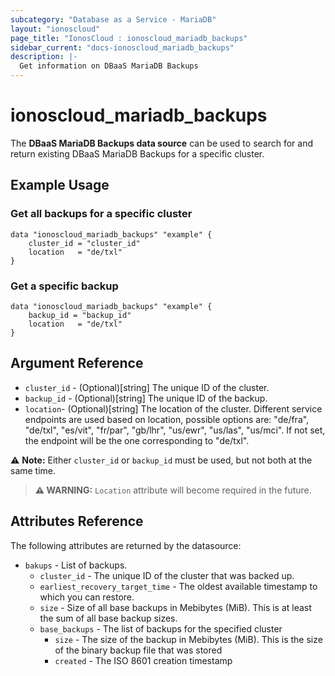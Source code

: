 ```yaml
---
subcategory: "Database as a Service - MariaDB"
layout: "ionoscloud"
page_title: "IonosCloud : ionoscloud_mariadb_backups"
sidebar_current: "docs-ionoscloud_mariadb_backups"
description: |-
  Get information on DBaaS MariaDB Backups
---
```


# ionoscloud\_mariadb_backups

The **DBaaS MariaDB Backups data source** can be used to search for and return existing DBaaS MariaDB Backups for a specific cluster.

## Example Usage

### Get all backups for a specific cluster
```hcl
data "ionoscloud_mariadb_backups" "example" { 
    cluster_id = "cluster_id"
    location   = "de/txl"
}
```

### Get a specific backup
```hcl
data "ionoscloud_mariadb_backups" "example" {
    backup_id = "backup_id"
    location   = "de/txl"
}
```

## Argument Reference

* `cluster_id` - (Optional)[string] The unique ID of the cluster.
* `backup_id` - (Optional)[string] The unique ID of the backup.
* `location`- (Optional)[string] The location of the cluster. Different service endpoints are used based on location, possible options are: "de/fra", "de/txl", "es/vit", "fr/par", "gb/lhr", "us/ewr", "us/las", "us/mci". If not set, the endpoint will be the one corresponding to "de/txl".

⚠️ **Note:** Either `cluster_id` or `backup_id` must be used, but not both at the same time.

> **⚠ WARNING:** `Location` attribute will become required in the future.


## Attributes Reference

The following attributes are returned by the datasource:

* `bakups` - List of backups.
    * `cluster_id` - The unique ID of the cluster that was backed up.
    * `earliest_recovery_target_time` - The oldest available timestamp to which you can restore.
    * `size` - Size of all base backups in Mebibytes (MiB). This is at least the sum of all base backup sizes.
    * `base_backups` - The list of backups for the specified cluster
      * `size` - The size of the backup in Mebibytes (MiB). This is the size of the binary backup file that was stored
      * `created` - The ISO 8601 creation timestamp